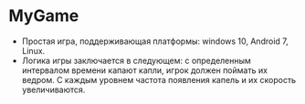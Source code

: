 # MyGame
- Простая игра, поддерживающая платформы: windows 10, Android 7, Linux.
- Логика игры заключается в следующем: с определенным интервалом времени капают капли, игрок должен поймать их ведром. 
  С каждым уровнем частота появления капель и их скорость увеличиваются.
